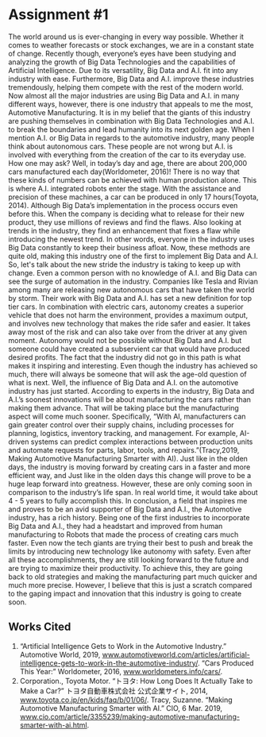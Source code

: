 # Assignment #1

The world around us is ever-changing in every way possible. Whether it comes to weather forecasts or stock exchanges, we are in a constant state of change. Recently though, everyone’s eyes have been studying and analyzing the growth of Big Data Technologies and the capabilities of Artificial Intelligence. Due to its versatility, Big Data and A.I. fit into any industry with ease. Furthermore, Big Data and A.I. improve these industries tremendously, helping them compete with the rest of the modern world. Now almost all the major industries are using Big Data and A.I. in many different ways, however, there is one industry that appeals to me the most, Automotive Manufacturing. It is in my belief that the giants of this industry are pushing themselves in combination with Big Data Technologies and A.I. to break the boundaries and lead humanity into its next golden age.
When I mention A.I. or Big Data in regards to the automotive industry, many people think about autonomous cars. These people are not wrong but A.I. is involved with everything from the creation of the car to its everyday use. How one may ask? Well, in today’s day and age, there are about 200,000 cars manufactured each day(Worldometer, 2016)! There is no way that these kinds of numbers can be achieved with human production alone. This is where A.I. integrated robots enter the stage. With the assistance and precision of these machines, a car can be produced in only 17 hours(Toyota, 2014). Although Big Data’s implementation in the process occurs even before this. When the company is deciding what to release for their new product, they use millions of reviews and find the flaws. Also looking at trends in the industry, they find an enhancement that fixes a flaw while introducing the newest trend. In other words, everyone in the industry uses Big Data constantly to keep their business afloat.
Now, these methods are quite old, making this industry one of the first to implement Big Data and A.I. So, let's talk about the new stride the industry is taking to keep up with change. Even a common person with no knowledge of A.I. and Big Data can see the surge of automation in the industry. Companies like Tesla and Rivian among many are releasing new autonomous cars that have taken the world by storm. Their work with Big Data and A.I. has set a new definition for top tier cars. In combination with electric cars, autonomy creates a superior vehicle that does not harm the environment, provides a maximum output, and involves new technology that makes the ride safer and easier. It takes away most of the risk and can also take over from the driver at any given moment. Autonomy would not be possible without Big Data and A.I. but someone could have created a subservient car that would have produced desired profits. The fact that the industry did not go in this path is what makes it inspiring and interesting.
Even though the industry has achieved so much, there will always be someone that will ask the age-old question of what is next. Well, the influence of Big Data and A.I. on the automotive industry has just started. According to experts in the industry, Big Data and A.I.’s soonest innovations will be about manufacturing the cars rather than making them advance. That will be taking place but the manufacturing aspect will come much sooner. Specifically, “With AI, manufacturers can gain greater control over their supply chains, including processes for planning, logistics, inventory tracking, and management. For example, AI-driven systems can predict complex interactions between production units and automate requests for parts, labor, tools, and repairs.”(Tracy,2019, Making Automotive Manufacturing Smarter with AI). Just like in the olden days, the industry is moving forward by creating cars in a faster and more efficient way, and Just like in the olden days this change will prove to be a huge leap forward into greatness. However, these are only coming soon in comparison to the industry’s life span. In real world time, it would take about 4 - 5 years to fully accomplish this.
In conclusion, a field that inspires me and proves to be an avid supporter of Big Data and A.I., the Automotive industry, has a rich history. Being one of the first industries to incorporate Big Data and A.I., they had a headstart and improved from human manufacturing to Robots that made the process of creating cars much faster. Even now the tech giants are trying their best to push and break the limits by introducing new technology like autonomy with safety. Even after all these accomplishments, they are still looking forward to the future and are trying to maximize their productivity. To achieve this, they are going back to old strategies and making the manufacturing part much quicker and much more precise. However, I believe that this is just a scratch compared to the gaping impact and innovation that this industry is going to create soon. 

## Works Cited

1. “Artificial Intelligence Gets to Work in the Automotive Industry.” Automotive World, 2019,    www.automotiveworld.com/articles/artificial-intelligence-gets-to-work-in-the-automotive-industry/. 
   “Cars Produced This Year:” Worldometer, 2016, www.worldometers.info/cars/. 
2. Corporation., Toyota Motor. 
   “トヨタ: How Long Does It Actually Take to Make a Car?” トヨタ自動車株式会社 公式企業サイト, 2014, www.toyota.co.jp/en/kids/faq/b/01/06/. 
   Tracy, Suzanne. “Making Automotive Manufacturing Smarter with AI.” CIO, 6 Mar. 2019, www.cio.com/article/3355239/making-automotive-manufacturing-smarter-with-ai.html. 






